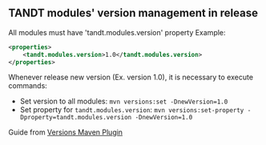 ## TANDT modules' version management in release

All modules must have 'tandt.modules.version' property
Example:
```xml
<properties>
    <tandt.modules.version>1.0</tandt.modules.version>
</properties>
```

Whenever release new version (Ex. version 1.0), it is necessary to execute commands:

- Set version to all modules: `mvn versions:set -DnewVersion=1.0`
- Set property for `tandt.modules.version`: `mvn versions:set-property -Dproperty=tandt.modules.version -DnewVersion=1.0`

Guide from [Versions Maven Plugin][version-mvn-plugin]

[version-mvn-plugin]: https://www.mojohaus.org/versions-maven-plugin/index.html